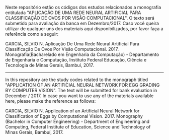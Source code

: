 Neste repositório estão os códigos dos estudos relacionados a monografia entitulada "APLICAÇÃO DE UMA REDE NEURAL ARTIFICIAL PARA CLASSIFICAÇÃO DE OVOS POR VISÃO COMPUTACIONAL". O texto será submetido para avaliação da banca em Dezembro/2017. Caso você queira utilizar de qualquer uns dos materiais aqui disponibilizados, por favor faça a referência como a seguir:

GARCIA, SILVIO N. Aplicação De Uma Rede Neural Artificial Para Classificação De Ovos Por Visão Computacional. 2017. Monografia(Bacharelado em Engenharia da Computação) - Departamento de Engenharia e Computação, Instituto Federal Educação, Ciência e Tecnologia de Minas Gerais, Bambuí, 2017.

_______________________________________________________________________________________________________________________________________

In this repository are the study codes related to the monograph titled "APPLICATION OF AN ARTIFICIAL NEURAL NETWORK FOR EGG GRADING BY COMPUTER VISION". The text will be submitted for bank evaluation in December / 2017. In case you want to use any of the materials available here, please make the reference as follows:

GARCIA, SILVIO N. Application of an Artificial Neural Network for Classification of Eggs by Computational Vision. 2017. Monography (Bachelor in Computer Engineering) - Department of Engineering and Computing, Federal Institute of Education, Science and Technology of Minas Gerais, Bambuí, 2017.
